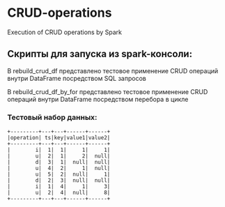 # CRUD-operations
Execution of CRUD operations by Spark

## Скрипты для запуска из spark-консоли:
В rebuild_crud_df представлено тестовое применение CRUD операций внутри DataFrame посредством SQL запросов

В rebuild_crud_df_by_for представлено тестовое применение CRUD операций внутри DataFrame посредством перебора в цикле

### Тестовый набор данных:
```
+---------+---+---+------+------+
|operation| ts|key|value1|value2|
+---------+---+---+------+------+
|        i|  1|  1|     1|     1|
|        u|  2|  1|     2|  null|
|        d|  3|  1|  null|  null|
|        u|  4|  2|     1|  null|
|        u|  5|  2|  null|     1|
|        d|  2|  3|  null|  null|
|        i|  1|  4|     1|     3|
|        u|  2|  4|  null|     8|
+---------+---+---+------+------+
```
